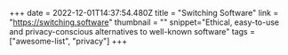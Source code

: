 +++
date = 2022-12-01T14:37:54.480Z
title = "Switching Software"
link = "https://switching.software"
thumbnail = ""
snippet="Ethical, easy-to-use and privacy-conscious alternatives to well-known software"
tags = ["awesome-list", "privacy"]
+++
